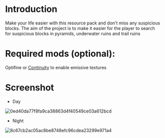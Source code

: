 # Introduction

Make your life easier with this resource pack and don't miss any suspicious blocks. The aim of the project is to make it easier for the player to search for suspicious blocks in pyramids, underwater ruins and trail ruins


# Required mods (optional):

Optifine or <a href=https://modtinth.com/mods/continuity>Continuity</a> to enable emissive textures

# Screenshot

- Day

![0ed40da77f8fa9ca38863d4f40549ce03a612bcd](https://github.com/giteczek/Easy-Suspicious-Block/assets/90698953/bdbedb11-7c42-40bb-a614-bf43125a1b18)


- Night

![8c67cb2ac05ac8be8748efc96cdea23299e971a4](https://github.com/giteczek/Easy-Suspicious-Block/assets/90698953/7baabad5-1bd0-482e-9837-f3cd28a9ab65)

